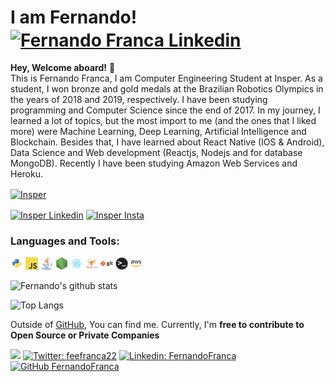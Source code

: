# I am Fernando! [<img align="center" alt="Fernando Franca Linkedin" width="22px" src="https://cdn.jsdelivr.net/npm/simple-icons@v3/icons/linkedin.svg" />][fernando-linkedin]

**Hey, Welcome aboard!** :rocket: <br> This is Fernando Franca, I am Computer Engineering Student at Insper. As a student, I won bronze and gold medals at the Brazilian Robotics Olympics in the years of 2018 and 2019, respectively. I have been studying programming and Computer Science since the end of 2017. In my journey, I learned a lot of topics, but the most import to me (and the ones that I liked more) were Machine Learning, Deep Learning, Artificial Intelligence and Blockchain. Besides that, I have learned about React Native (IOS & Android), Data Science and Web development (Reactjs, Nodejs and for database MongoDB). Recently I have been studying Amazon Web Services and Heroku.

[<img align="center" alt="Insper" width="200px" src="https://www.insper.edu.br/wp-content/themes/insper/dist/image/logo.png" />][insper-website]

[<img align="center" alt="Insper Linkedin" width="22px" src="https://cdn.jsdelivr.net/npm/simple-icons@v3/icons/linkedin.svg" />][insper-linkedin]
[<img align="center" alt="Insper Insta" width="22px" src="https://cdn.jsdelivr.net/npm/simple-icons@v3/icons/instagram.svg" />][insper-insta]

### Languages and Tools:

<code><img height="20" src="https://raw.githubusercontent.com/github/explore/80688e429a7d4ef2fca1e82350fe8e3517d3494d/topics/python/python.png"></code>
<code><img height="20" src="https://raw.githubusercontent.com/github/explore/80688e429a7d4ef2fca1e82350fe8e3517d3494d/topics/javascript/javascript.png"></code>
<code><img height="20" src="https://raw.githubusercontent.com/github/explore/80688e429a7d4ef2fca1e82350fe8e3517d3494d/topics/java/java.png"></code>
<code><img height="20" src="https://raw.githubusercontent.com/github/explore/80688e429a7d4ef2fca1e82350fe8e3517d3494d/topics/nodejs/nodejs.png"></code>
<code><img height="20" src="https://raw.githubusercontent.com/github/explore/80688e429a7d4ef2fca1e82350fe8e3517d3494d/topics/react/react.png"></code>
<code><img height="20" src="https://raw.githubusercontent.com/github/explore/80688e429a7d4ef2fca1e82350fe8e3517d3494d/topics/tensorflow/tensorflow.png"></code>
<code><img height="20" src="https://raw.githubusercontent.com/github/explore/80688e429a7d4ef2fca1e82350fe8e3517d3494d/topics/git/git.png"></code>
<code><img height="20" src="https://raw.githubusercontent.com/github/explore/80688e429a7d4ef2fca1e82350fe8e3517d3494d/topics/terminal/terminal.png"></code>
<code><img height="20" src="https://raw.githubusercontent.com/github/explore/80688e429a7d4ef2fca1e82350fe8e3517d3494d/topics/aws/aws.png"></code>


![Fernando's github stats](https://github-readme-stats.vercel.app/api/?username=Kcpf&show_icons=true)

![Top Langs](https://github-readme-stats.vercel.app/api/top-langs/?username=Kcpf&langs_count=8)

Outside of [GitHub](https://github.com/Kcpf/), You can find me. Currently, I'm **free to contribute to Open Source or Private Companies**

![](https://komarev.com/ghpvc/?username=Kcpf&color=blue&label=Profile+Views)
[![Twitter: feefranca22](https://img.shields.io/twitter/follow/feefranca22?style=social)](https://twitter.com/feefranca22)
[![Linkedin: FernandoFranca](https://img.shields.io/badge/-FernandoFranca-blue?style=flat-square&logo=Linkedin&logoColor=white&link=https://www.linkedin.com/in/fernandopmgfranca)](https://www.linkedin.com/in/fernandopmgfranca)
[![GitHub FernandoFranca](https://img.shields.io/github/followers/Kcpf?label=follow&style=social)](https://github.com/Kcpf)

[insper-website]: https://www.insper.edu.br
[insper-insta]: https://www.instagram.com/insperedu/
[insper-linkedin]: https://www.linkedin.com/school/insper-edu/

[fernando-linkedin]: https://www.linkedin.com/in/fernandopmgfranca

<!--
**Kcpf/Kcpf** is a ✨ _special_ ✨ repository because its `README.md` (this file) appears on your GitHub profile.

Here are some ideas to get you started:

- 🔭 I’m currently working on ...
- 🌱 I’m currently learning ...
- 👯 I’m looking to collaborate on ...
- 🤔 I’m looking for help with ...
- 💬 Ask me about ...
- 📫 How to reach me: ...
- 😄 Pronouns: ...
- ⚡ Fun fact: ...
-->
